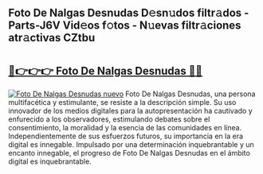 ## Foto De Nalgas Desnudas D𝚎sn𝚞dos filtr𝚊dos - Parts-J6V Vid𝚎os f𝚘tos - N𝚞evas filtr𝚊ciones atr𝚊ctivas CZtbu

# <h2><a href="http://mbbjfe.tromn.icu/?c=Foto+De+Nalgas+Desnudas">🔗👉👉👉 Foto De Nalgas Desnudas 🔗🔗</a></h2>

[![Foto De Nalgas Desnudas nuevo](https://i.imgur.com/pEAQMta.gif)](http://mbbjfe.tromn.icu/?c=Foto+De+Nalgas+Desnudas)
Foto De Nalgas Desnudas, una persona multifacética y estimulante, se resiste a la descripción simple. Su uso innovador de los medios digitales para la autopresentación ha cautivado y enfurecido a los observadores, estimulando debates sobre el consentimiento, la moralidad y la esencia de las comunidades en línea. Independientemente de sus esfuerzos futuros, su importancia en la era digital es innegable. Impulsado por una determinación inquebrantable y un encanto innegable, el progreso de Foto De Nalgas Desnudas en el ámbito digital es inquebrantable.
